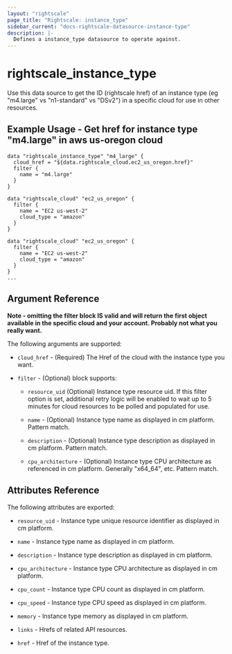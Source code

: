 ```yaml
---
layout: "rightscale"
page_title: "Rightscale: instance_type"
sidebar_current: "docs-rightscale-datasource-instance-type"
description: |-
  Defines a instance_type datasource to operate against.
---
```


# rightscale_instance_type

Use this data source to get the ID (rightscale href) of an instance type (eg "m4.large" vs "n1-standard" vs "DSv2") in a specific cloud for use in other resources.

## Example Usage - Get href for instance type "m4.large" in aws us-oregon cloud

```hcl
data "rightscale_instance_type" "m4_large" {
  cloud_href = "${data.rightscale_cloud.ec2_us_oregon.href}"
  filter {
    name = "m4.large"
  }
}

data "rightscale_cloud" "ec2_us_oregon" {
  filter {
    name = "EC2 us-west-2"
    cloud_type = "amazon"
  }
}

data "rightscale_cloud" "ec2_us_oregon" {
  filter {
    name = "EC2 us-west-2"
    cloud_type = "amazon"
  }
}
...
```

## Argument Reference

**Note - omitting the filter block IS valid and will return the first object available in the specific cloud and your account.  Probably not what you really want.**

The following arguments are supported:

* `cloud_href` - (Required) The Href of the cloud with the instance type you want.

* `filter` - (Optional) block supports:

  * `resource_uid` (Optional) Instance type resource uid.  If this filter option is set, additional retry logic will be enabled to wait up to 5 minutes for cloud resources to be polled and populated for use.

  * `name` - (Optional) Instance type name as displayed in cm platform.  Pattern match.

  * `description` - (Optional) Instance type description as displayed in cm platform.  Pattern match.

  * `cpu_architecture` - (Optional) Instance type CPU architecture as referenced in cm platform.  Generally "x64_64", etc.  Pattern match.

## Attributes Reference

The following attributes are exported:

* `resource_uid` - Instance type unique resource identifier as displayed in cm platform.

* `name` - Instance type name as displayed in cm platform.

* `description` - Instance type description as displayed in cm platform.

* `cpu_architecture` - Instance type CPU architecture as displayed in cm platform.

* `cpu_count` - Instance type CPU count as displayed in cm platform.

* `cpu_speed` - Instance type CPU speed as displayed in cm platform.

* `memory` - Instance type memory as displayed in cm platform.

* `links` - Hrefs of related API resources.

* `href` - Href of the instance type.
